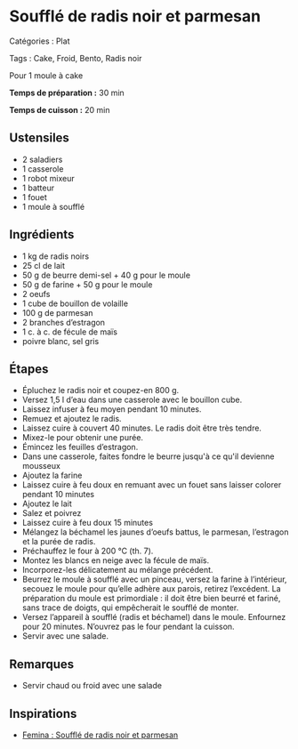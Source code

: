 # Soufflé de radis noir et parmesan

Catégories : Plat

Tags : Cake, Froid, Bento, Radis noir

Pour 1 moule à cake

**Temps de préparation :** 30 min

**Temps de cuisson :** 20 min

## Ustensiles

* 2 saladiers
* 1 casserole
* 1 robot mixeur
* 1 batteur
* 1 fouet
* 1 moule à soufflé

## Ingrédients

* 1 kg de radis noirs
* 25 cl de lait
* 50 g de beurre demi-sel + 40 g pour le moule
* 50 g de farine + 50 g pour le moule
* 2 oeufs
* 1 cube de bouillon de volaille
* 100 g de parmesan
* 2 branches d’estragon
* 1 c. à c. de fécule de maïs
* poivre blanc, sel gris

## Étapes

* Épluchez le radis noir et coupez-en 800 g.
* Versez 1,5 l d’eau dans une casserole avec le bouillon cube.
* Laissez infuser à feu moyen pendant 10 minutes.
* Remuez et ajoutez le radis.
* Laissez cuire à couvert 40 minutes. Le radis doit être très tendre.
* Mixez-le pour obtenir une purée.
* Émincez les feuilles d’estragon.
* Dans une casserole, faites fondre le beurre jusqu'à ce qu'il devienne mousseux
* Ajoutez la farine
* Laissez cuire à feu doux en remuant avec un fouet sans laisser colorer pendant 10 minutes
* Ajoutez le lait
* Salez et poivrez
* Laissez cuire à feu doux 15 minutes
* Mélangez la béchamel les jaunes d’oeufs battus, le parmesan, l’estragon et la purée de radis.
* Préchauffez le four à 200 °C (th. 7).
* Montez les blancs en neige avec la fécule de maïs.
* Incorporez-les délicatement au mélange précédent.
* Beurrez le moule à soufflé avec un pinceau, versez la farine à l’intérieur, secouez le moule pour qu’elle adhère aux parois, retirez l’excédent. La préparation du moule est primordiale : il doit être bien beurré et fariné, sans trace de doigts, qui empêcherait le soufflé de monter.
* Versez l’appareil à soufflé (radis et béchamel) dans le moule. Enfournez pour 20 minutes. N’ouvrez pas le four pendant la cuisson.
* Servir avec une salade.

## Remarques

* Servir chaud ou froid avec une salade

## Inspirations

* [Femina : Soufflé de radis noir et parmesan](https://www.femina.fr/recette/souffle-de-radis-noir-et-parmesan)
